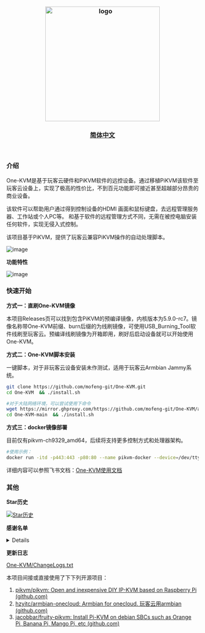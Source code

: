 <h3 align=center><img src="https://github.com/mofeng-git/Build-Armbian/assets/62919083/add9743a-0987-4e8a-b2cb-62121f236582" alt="logo" width="300"><br></h3>
<h3 align=center><a href="https://github.com/mofeng-git/One-KVM/blob/master/README.md">简体中文</a> </h3>
<p align=right>&nbsp;</p>

### 介绍

One-KVM是基于玩客云硬件和PiKVM软件的远控设备。通过移植PiKVM该软件至玩客云设备上，实现了极高的性价比，不到百元功能即可接近甚至超越部分昂贵的商业设备。

该软件可以帮助用户通过得到控制设备的HDMI 画面和鼠标键盘，去远程管理服务器、工作站或个人PC等。 和基于软件的远程管理方式不同，无需在被控电脑安装任何软件，实现无侵入式控制。

该项目基于PiKVM，提供了玩客云兼容PiKVM操作的自动处理脚本。

![image](https://github.com/mofeng-git/One-KVM/assets/62919083/ec7e049f-ca6c-426f-bfa4-314536965db0)

**功能特性**

![image](https://github.com/mofeng-git/One-KVM/assets/62919083/b160c03b-31c5-465b-b9f8-acf421a35f79)


### 快速开始

**方式一：直刷One-KVM镜像**

本项目Releases页可以找到包含PiKVM的预编译镜像，内核版本为5.9.0-rc7。镜像名称带One-KVM前缀、burn后缀的为线刷镜像，可使用USB_Burning_Tool软件线刷至玩客云。预编译线刷镜像为开箱即用，刷好后启动设备就可以开始使用One-KVM。

**方式二：One-KVM脚本安装**

一键脚本，对于非玩客云设备安装未作测试，适用于玩客云Armbian Jammy系统。

```bash
git clone https://github.com/mofeng-git/One-KVM.git
cd One-KVM  && ./install.sh

#对于大陆网络环境，可以尝试使用下命令
wget https://mirror.ghproxy.com/https://github.com/mofeng-git/One-KVM/archive/refs/heads/main.zip -o One-KVM-main.zip && unzip One-KVM-main.zip
cd One-KVM-main  && ./install.sh
```
**方式三：docker镜像部署**

目前仅有pikvm-ch9329_amd64，后续将支持更多控制方式和处理器架构。
```bash
#使用示例：
docker run -itd -p443:443 -p80:80 --name pikvm-docker --device=/dev/ttyUSB0:/dev/kvmd-hid --device=/dev/video0:/dev/kvmd-video pikvm-ch9329:0.61
```

详细内容可以参照飞书文档：[One-KVM使用文档](https://p1b237lu9xm.feishu.cn/drive/folder/IsOifWmMKlzYpRdWfcocI7jdnQA?from=from_copylink)

### 其他

**Star历史**

[![Star历史](https://api.star-history.com/svg?repos=mofeng-git/One-KVM&type=Date)](https://star-history.com/#mofeng-git/One-KVM&Date)

**感谢名单**

<details>

浩龙的电子嵌入式之路（赞助）

Tsuki（赞助）

H_xiaoming

0蓝蓝0

fairybl

Will

浩龙的电子嵌入式之路

自.知

观棋不语٩ ི۶

以及各位讨论交流的网友
</details>

**更新日志**

[One-KVM/ChangeLogs.txt](https://github.com/mofeng-git/One-KVM/blob/main/ChangeLogs.txt)

本项目间接或直接使用了下下列开源项目：
1. [pikvm/pikvm: Open and inexpensive DIY IP-KVM based on Raspberry Pi (github.com)](https://github.com/pikvm/pikvm)
2. [hzyitc/armbian-onecloud: Armbian for onecloud. 玩客云用armbian (github.com)](https://github.com/hzyitc/armbian-onecloud/)
3. [jacobbar/fruity-pikvm: Install Pi-KVM on debian SBCs such as Orange Pi, Banana Pi, Mango Pi, etc (github.com)](https://github.com/jacobbar/fruity-pikvm)

